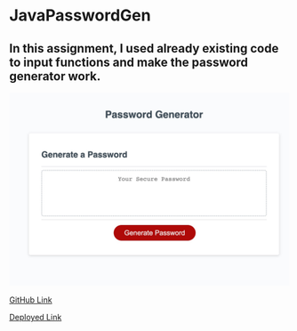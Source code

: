# JavaPasswordGen

## In this assignment, I used already existing code to input functions and make the password generator work.

![Screenshot](./Develop/127.0.0.1_5500_Develop_index.html.jpeg)

[GitHub Link](https://github.com/NazKena)

[Deployed Link](https://nazkena.github.io/JavaPasswordGen/)

